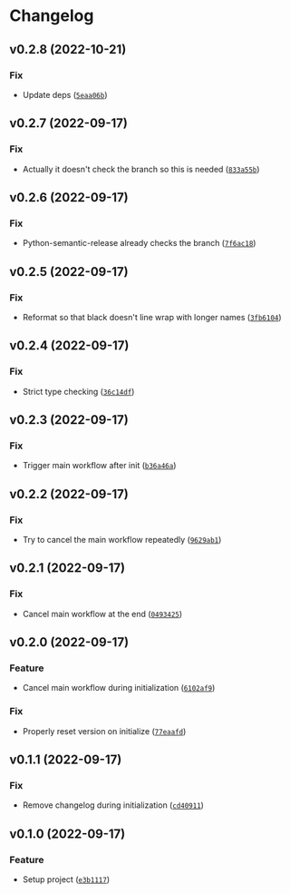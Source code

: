 # Changelog

<!--next-version-placeholder-->

## v0.2.8 (2022-10-21)
### Fix
* Update deps ([`5eaa06b`](https://github.com/mcbeet/bolt-library-starter/commit/5eaa06bd48c46d248ee1940ee20f5613c64d224e))

## v0.2.7 (2022-09-17)
### Fix
* Actually it doesn't check the branch so this is needed ([`833a55b`](https://github.com/mcbeet/bolt-library-starter/commit/833a55bd1385b86a461a4664207b7330323328fc))

## v0.2.6 (2022-09-17)
### Fix
* Python-semantic-release already checks the branch ([`7f6ac18`](https://github.com/mcbeet/bolt-library-starter/commit/7f6ac1893bec6265374d8e8edd55efec89e1e48c))

## v0.2.5 (2022-09-17)
### Fix
* Reformat so that black doesn't line wrap with longer names ([`3fb6104`](https://github.com/mcbeet/bolt-library-starter/commit/3fb61047e92fd7f3bbd27d780c533af2209ff590))

## v0.2.4 (2022-09-17)
### Fix
* Strict type checking ([`36c14df`](https://github.com/mcbeet/bolt-library-starter/commit/36c14df5be8ccaf0fea8104431f3a9a994a46e86))

## v0.2.3 (2022-09-17)
### Fix
* Trigger main workflow after init ([`b36a46a`](https://github.com/mcbeet/bolt-library-starter/commit/b36a46a2f82e6f45ce482ceba9f531d002a787c0))

## v0.2.2 (2022-09-17)
### Fix
* Try to cancel the main workflow repeatedly ([`9629ab1`](https://github.com/mcbeet/bolt-library-starter/commit/9629ab1859b016c76fc7b510bab0be8e93b3a54f))

## v0.2.1 (2022-09-17)
### Fix
* Cancel main workflow at the end ([`0493425`](https://github.com/mcbeet/bolt-library-starter/commit/0493425a3f73c0897126156a29b951d85de8c823))

## v0.2.0 (2022-09-17)
### Feature
* Cancel main workflow during initialization ([`6102af9`](https://github.com/mcbeet/bolt-library-starter/commit/6102af9529f5034fbdb9ff2de9c5697febb73458))

### Fix
* Properly reset version on initialize ([`77eaafd`](https://github.com/mcbeet/bolt-library-starter/commit/77eaafd1ecd2bf61be8ad59ad7aa8d67d5094293))

## v0.1.1 (2022-09-17)
### Fix
* Remove changelog during initialization ([`cd40911`](https://github.com/mcbeet/bolt-library-starter/commit/cd409118c33e187abbefa109291fb862bb55a56a))

## v0.1.0 (2022-09-17)
### Feature
* Setup project ([`e3b1117`](https://github.com/mcbeet/bolt-library-starter/commit/e3b1117dbc528e8db1c3af1a8f39d8aabaef4afc))
